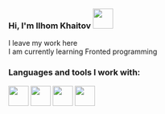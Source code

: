 ### Hi, I'm Ilhom Khaitov   <img src="https://media.giphy.com/media/hvRJCLFzcasrR4ia7z/giphy.gif" width="40px">


I leave my work here <br />
I am currently learning Fronted programming <br />

### Languages and tools I work with:

<code><img src="https://w7.pngwing.com/pngs/935/63/png-transparent-html-5-logo-web-development-html-computer-icons-world-wide-web-s-html5-icon-miscellaneous-logo-computer-programming-thumbnail.png" width="40px"/></code>
<code><img src="https://encrypted-tbn0.gstatic.com/images?q=tbn:ANd9GcQKvhy96qs7vHRzfMnQZw2S7Dz-LiSgkz3JklTekVPk9TuUQv81lcIN-6o8acjDodEJD9E&usqp=CAU" width="40px"/></code>
<code><img src="https://static-00.iconduck.com/assets.00/sass-icon-2048x1536-nyl4dxbm.png" height="40px"/></code>
<code><img src="https://banner2.cleanpng.com/20180802/tpl/kisspng-logo-html5-brand-clip-art-%E6%9D%89-%E5%B1%B1-%E8%89%AF-%E9%9B%84-5b62be01b565d5.334247781533197825743.jpg" width="40px"/></code>
<!--
**Khaitov-Ilkhom/Khaitov-Ilkhom** is a ✨ _special_ ✨ repository because its `README.md` (this file) appears on your GitHub profile.

Here are some ideas to get you started:

- 🔭 I’m currently working on ...
- 🌱 I’m currently learning ...
- 👯 I’m looking to collaborate on ...
- 🤔 I’m looking for help with ...
- 💬 Ask me about ...
- 📫 How to reach me: ...
- 😄 Pronouns: ...
- ⚡ Fun fact: ...
-->
